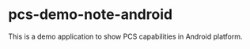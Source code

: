 pcs-demo-note-android
===================

This is a demo application to show PCS capabilities in Android platform.

